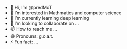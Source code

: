 - 👋 Hi, I’m @predMoT
- 👀 I’m interested in Mathmatics and computer science
- 🌱 I’m currently learning deep learning
- 💞️ I’m looking to collaborate on ...
- 📫 How to reach me ...
- 😄 Pronouns: g.o.a.t.
- ⚡ Fun fact: ...

<!---
predMoT/predMoT is a ✨ special ✨ repository because its `README.md` (this file) appears on your GitHub profile.
You can click the Preview link to take a look at your changes.
--->
